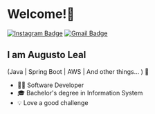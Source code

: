 <h1>Welcome!👋</h1>

[![Instagram Badge](https://img.shields.io/badge/Augustocmleal-blue?style=flat-square&logo=instagram&logoColor=white&link=https://www.instagram.com/augustocmleal)](https://www.instagram.com/augustocmleal)
[![Gmail Badge](https://img.shields.io/badge/-augustocmleal@gmail.com-blue?style=flat-square&logo=Gmail&logoColor=white&link=mailto:augustocmleal@gmail.com)](mailto:augustocmleal@gmail.com)


## I am Augusto Leal
(Java | Spring Boot | AWS | And other things... ) 🚀
- 👩‍💻 Software Developer
- 🎓 Bachelor's degree in Information System
- 💡 Love a good challenge
